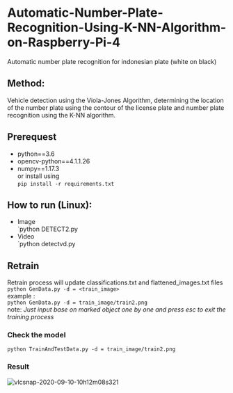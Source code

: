 # Automatic-Number-Plate-Recognition-Using-K-NN-Algorithm-on-Raspberry-Pi-4
Automatic number plate recognition for indonesian plate (white on black)

## Method:
Vehicle detection using the Viola-Jones Algorithm, determining the location of the number plate using the contour of the license plate and number plate recognition using the K-NN algorithm.

## Prerequest
- python==3.6
- opencv-python==4.1.1.26
- numpy==1.17.3<br>
or install using<br>
`pip install -r requirements.txt`

## How to run (Linux):
- Image<br>
  `python DETECT2.py
- Video<br>
  `python detectvd.py

## Retrain
Retrain process will update classifications.txt and flattened_images.txt files<br>
`python GenData.py -d = <train_image>`<br>
example : <br>
`python GenData.py -d = train_image/train2.png`<br>
note: *Just input base on marked object one by one and press esc to exit the training process*

### Check the model
`python TrainAndTestData.py -d = train_image/train2.png`

### Result
![vlcsnap-2020-09-10-10h12m08s321](https://user-images.githubusercontent.com/26915668/93845632-c0b6fd80-fccb-11ea-8275-08d1cc20fff6.png)
